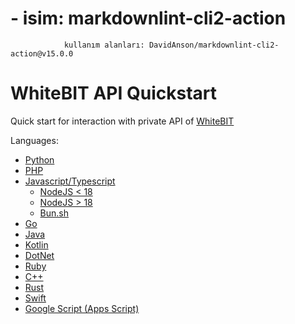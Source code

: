 #              - isim: markdownlint-cli2-action
                kullanım alanları: DavidAnson/markdownlint-cli2-action@v15.0.0
            
# WhiteBIT API Quickstart

Quick start for interaction with private API of [WhiteBIT](https://whitebit.com)

Languages:

- [Python](./src/python)
- [PHP](./src/php)
- [Javascript/Typescript](./src/js-ts)
  - [NodeJS < 18](./src/js-ts/node.js)
  - [NodeJS > 18](./src/js-ts/node-18.mjs)
  - [Bun.sh](./src/js-ts/bun.ts)
- [Go](./src/go)
- [Java](./src/java)
- [Kotlin](./src/kotlin)
- [DotNet](./src/dotnet)
- [Ruby](./src/ruby)
- [C++](./src/c++)
- [Rust](./src/rust)
- [Swift](./src/swift)
- [Google Script (Apps Script)](./src/googlescript)
